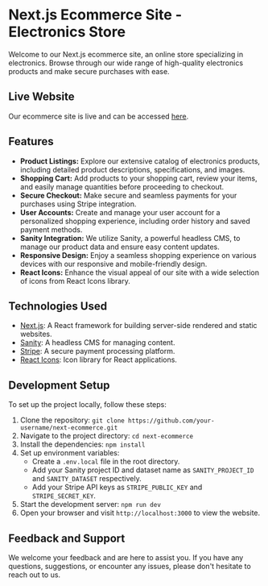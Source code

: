 # Next.js Ecommerce Site - Electronics Store

Welcome to our Next.js ecommerce site, an online store specializing in electronics. Browse through our wide range of high-quality electronics products and make secure purchases with ease.

## Live Website

Our ecommerce site is live and can be accessed [here](https://next-js-ecommerce-i6f94bdd8-adamubel.vercel.app/).

## Features

- **Product Listings:** Explore our extensive catalog of electronics products, including detailed product descriptions, specifications, and images.
- **Shopping Cart:** Add products to your shopping cart, review your items, and easily manage quantities before proceeding to checkout.
- **Secure Checkout:** Make secure and seamless payments for your purchases using Stripe integration.
- **User Accounts:** Create and manage your user account for a personalized shopping experience, including order history and saved payment methods.
- **Sanity Integration:** We utilize Sanity, a powerful headless CMS, to manage our product data and ensure easy content updates.
- **Responsive Design:** Enjoy a seamless shopping experience on various devices with our responsive and mobile-friendly design.
- **React Icons:** Enhance the visual appeal of our site with a wide selection of icons from React Icons library.

## Technologies Used

- [Next.js](https://nextjs.org): A React framework for building server-side rendered and static websites.
- [Sanity](https://www.sanity.io): A headless CMS for managing content.
- [Stripe](https://stripe.com): A secure payment processing platform.
- [React Icons](https://react-icons.github.io/react-icons/): Icon library for React applications.

## Development Setup

To set up the project locally, follow these steps:

1. Clone the repository: `git clone https://github.com/your-username/next-ecommerce.git`
2. Navigate to the project directory: `cd next-ecommerce`
3. Install the dependencies: `npm install`
4. Set up environment variables:
   - Create a `.env.local` file in the root directory.
   - Add your Sanity project ID and dataset name as `SANITY_PROJECT_ID` and `SANITY_DATASET` respectively.
   - Add your Stripe API keys as `STRIPE_PUBLIC_KEY` and `STRIPE_SECRET_KEY`.
5. Start the development server: `npm run dev`
6. Open your browser and visit `http://localhost:3000` to view the website.

## Feedback and Support

We welcome your feedback and are here to assist you. If you have any questions, suggestions, or encounter any issues, please don't hesitate to reach out to us.
